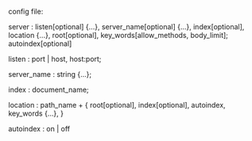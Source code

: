 config file:

server : listen[optional] {...}, server_name[optional] {...}, index[optional], location {...}, root[optional], key_words[allow_methods, body_limit]; autoindex[optional]

listen : port | host, host:port;

server_name : string {...};

index : document_name;

location : path_name + { root[optional], index[optional], autoindex, key_words {...}, }

autoindex : on | off




